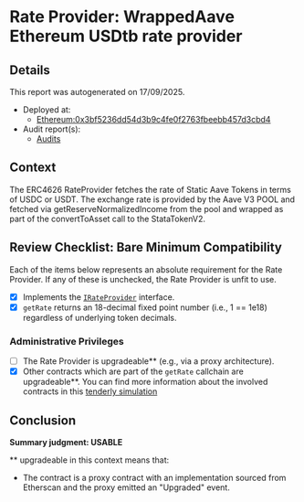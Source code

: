 
# Rate Provider: WrappedAave Ethereum USDtb rate provider

## Details
This report was autogenerated on 17/09/2025.

- Deployed at:
    - [Ethereum:0x3bf5236dd54d3b9c4fe0f2763fbeebb457d3cbd4](https://etherscan.io/address/0x3bf5236dd54d3b9c4fe0f2763fbeebb457d3cbd4)
- Audit report(s):
    - [Audits](https://aave.com/security)

## Context
The ERC4626 RateProvider fetches the rate of Static Aave Tokens in terms of USDC or USDT. The exchange rate is provided by the Aave V3 POOL and fetched via getReserveNormalizedIncome from the pool and wrapped as part of the convertToAsset call to the StataTokenV2.

## Review Checklist: Bare Minimum Compatibility
Each of the items below represents an absolute requirement for the Rate Provider. If any of these is unchecked, the Rate Provider is unfit to use.

- [x] Implements the [`IRateProvider`](https://github.com/balancer/balancer-v2-monorepo/blob/bc3b3fee6e13e01d2efe610ed8118fdb74dfc1f2/pkg/interfaces/contracts/pool-utils/IRateProvider.sol) interface.
- [x] `getRate` returns an 18-decimal fixed point number (i.e., 1 == 1e18) regardless of underlying token decimals.

### Administrative Privileges
- [ ] The Rate Provider is upgradeable** (e.g., via a proxy architecture).
- [x] Other contracts which are part of the `getRate` callchain are upgradeable**. You can find more information
   about the involved contracts in this [tenderly simulation](https://www.tdly.co/shared/simulation/e0e6f4dd-889f-4594-97ab-60baca6ff743)

## Conclusion
**Summary judgment: USABLE**

** upgradeable in this context means that:
- The contract is a proxy contract with an implementation sourced from Etherscan and the proxy emitted an "Upgraded" event.
    
